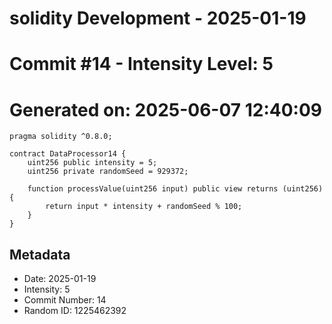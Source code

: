 ﻿# solidity Development - 2025-01-19
# Commit #14 - Intensity Level: 5
# Generated on: 2025-06-07 12:40:09
```solidity
pragma solidity ^0.8.0;

contract DataProcessor14 {
    uint256 public intensity = 5;
    uint256 private randomSeed = 929372;

    function processValue(uint256 input) public view returns (uint256) {
        return input * intensity + randomSeed % 100;
    }
}
```
## Metadata
- Date: 2025-01-19
- Intensity: 5
- Commit Number: 14
- Random ID: 1225462392
